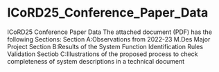 # ICoRD25_Conference_Paper_Data
ICoRD25 Conference Paper Data
The attached document (PDF) has the following Sections:
  Section A:Observations from 2022-23 M.Des Major Project
  Section B:Results of the System Function Identification Rules Validation
  Sectiob C:Illustrations of the proposed process to check completeness of system descriptions in a technical document
